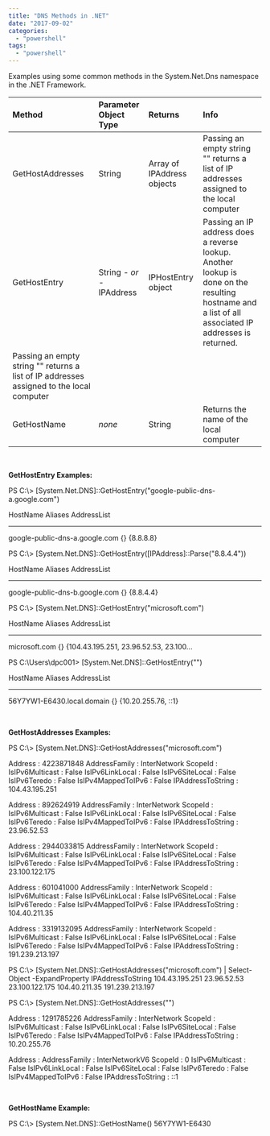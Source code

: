 ```yaml
---
title: "DNS Methods in .NET"
date: "2017-09-02"
categories: 
  - "powershell"
tags: 
  - "powershell"
---
```


Examples using some common methods in the System.Net.Dns namespace in the .NET Framework.

| **Method** | **Parameter Object Type** | **Returns** | **Info** |
| :-- | :-- | :-- | :-- |
| GetHostAddresses | String | Array of IPAddress objects | Passing an empty string "" returns a list of IP addresses assigned to the local computer |
| GetHostEntry | String _\- or -_ IPAddress | IPHostEntry object | Passing an IP address does a reverse lookup. Another lookup is done on the resulting hostname and a list of all associated IP addresses is returned.
Passing an empty string "" returns a list of IP addresses assigned to the local computer |
| GetHostName | _none_ | String | Returns the name of the local computer |

 

**GetHostEntry Examples:**

PS C:\\> \[System.Net.DNS\]::GetHostEntry("google-public-dns-a.google.com")

HostName                                Aliases                                 AddressList
-------- ------- -----------
google-public-dns-a.google.com          {}                                      {8.8.8.8}

PS C:\\> \[System.Net.DNS\]::GetHostEntry(\[IPAddress\]::Parse("8.8.4.4"))

HostName                                Aliases                                 AddressList
-------- ------- -----------
google-public-dns-b.google.com          {}                                      {8.8.4.4}

PS C:\\> \[System.Net.DNS\]::GetHostEntry("microsoft.com")

HostName                                Aliases                                 AddressList
-------- ------- -----------
microsoft.com                           {}                                      {104.43.195.251, 23.96.52.53, 23.100...

PS C:\\Users\\dpc001> \[System.Net.DNS\]::GetHostEntry("")

HostName                                Aliases                                 AddressList
-------- ------- -----------
56Y7YW1-E6430.local.domain              {}                                      {10.20.255.76, ::1}

 

**GetHostAddresses Examples:**

PS C:\\> \[System.Net.DNS\]::GetHostAddresses("microsoft.com")

Address            : 4223871848
AddressFamily      : InterNetwork
ScopeId            :
IsIPv6Multicast    : False
IsIPv6LinkLocal    : False
IsIPv6SiteLocal    : False
IsIPv6Teredo       : False
IsIPv4MappedToIPv6 : False
IPAddressToString  : 104.43.195.251

Address            : 892624919
AddressFamily      : InterNetwork
ScopeId            :
IsIPv6Multicast    : False
IsIPv6LinkLocal    : False
IsIPv6SiteLocal    : False
IsIPv6Teredo       : False
IsIPv4MappedToIPv6 : False
IPAddressToString  : 23.96.52.53

Address            : 2944033815
AddressFamily      : InterNetwork
ScopeId            :
IsIPv6Multicast    : False
IsIPv6LinkLocal    : False
IsIPv6SiteLocal    : False
IsIPv6Teredo       : False
IsIPv4MappedToIPv6 : False
IPAddressToString  : 23.100.122.175

Address            : 601041000
AddressFamily      : InterNetwork
ScopeId            :
IsIPv6Multicast    : False
IsIPv6LinkLocal    : False
IsIPv6SiteLocal    : False
IsIPv6Teredo       : False
IsIPv4MappedToIPv6 : False
IPAddressToString  : 104.40.211.35

Address            : 3319132095
AddressFamily      : InterNetwork
ScopeId            :
IsIPv6Multicast    : False
IsIPv6LinkLocal    : False
IsIPv6SiteLocal    : False
IsIPv6Teredo       : False
IsIPv4MappedToIPv6 : False
IPAddressToString  : 191.239.213.197

PS C:\\> \[System.Net.DNS\]::GetHostAddresses("microsoft.com") | Select-Object -ExpandProperty IPAddressToString
104.43.195.251
23.96.52.53
23.100.122.175
104.40.211.35
191.239.213.197

PS C:\\> \[System.Net.DNS\]::GetHostAddresses("")

Address            : 1291785226
AddressFamily      : InterNetwork
ScopeId            :
IsIPv6Multicast    : False
IsIPv6LinkLocal    : False
IsIPv6SiteLocal    : False
IsIPv6Teredo       : False
IsIPv4MappedToIPv6 : False
IPAddressToString  : 10.20.255.76

Address            :
AddressFamily      : InterNetworkV6
ScopeId            : 0
IsIPv6Multicast    : False
IsIPv6LinkLocal    : False
IsIPv6SiteLocal    : False
IsIPv6Teredo       : False
IsIPv4MappedToIPv6 : False
IPAddressToString  : ::1

 

**GetHostName Example:**

PS C:\\> \[System.Net.DNS\]::GetHostName()
56Y7YW1-E6430
